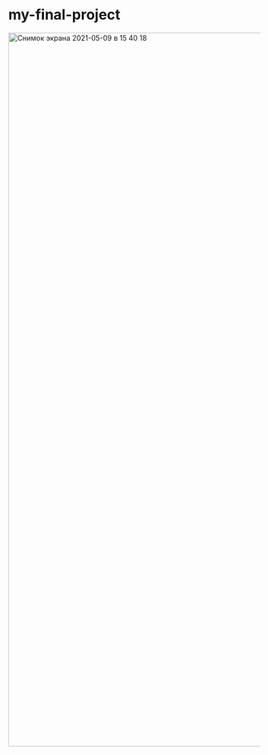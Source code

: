 # my-final-project
<img width="1425" alt="Снимок экрана 2021-05-09 в 15 40 18" src="https://user-images.githubusercontent.com/65084837/117574816-ba617e80-b100-11eb-9503-c324960e58fe.png">

